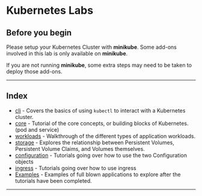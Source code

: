 # Kubernetes Labs

## Before you begin

Please setup your Kubernetes Cluster with **minikube**.
Some add-ons involved in this lab is only available on **minikube**.

If you are not running **minikube**, some extra steps may need to be taken to deploy those add-ons.

---

## Index

* [cli](/cli/README.md) - Covers the basics of using `kubectl` to interact with a Kubernetes cluster.
* [core](/core/README.md) - Tutorial of the core concepts, or building blocks of Kubernetes. (pod and service)
* [workloads](/workloads/README.md) - Walkthrough of the different types of application workloads.
* [storage](/storage/README.md) - Explores the relationship between Persistent Volumes, Persistent Volume Claims,
and Volumes themselves.
* [configuration](/configuration/README.md) - Tutorials going over how to use the two Configuration objects
* [ingress](/ingress/README.md) - Tutorials going over how to use ingress
* [Examples](/examples/README.md) - Examples of full blown applications to explore after the tutorials have been
completed.

---
